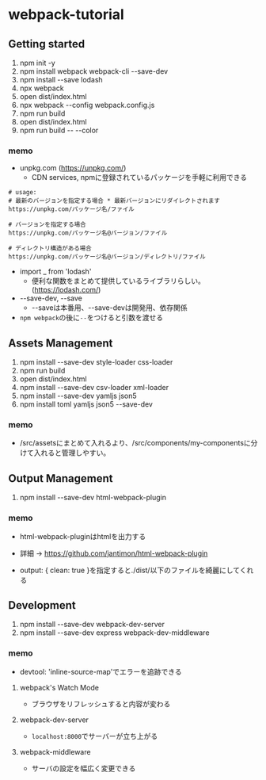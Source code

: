 # webpack-tutorial

## Getting started

1. npm init -y
2. npm install webpack webpack-cli --save-dev
3. npm install --save lodash
4. npx webpack
5. open dist/index.html
6. npx webpack --config webpack.config.js
7. npm run build
8. open dist/index.html
9. npm run build -- --color

### memo

- unpkg.com (https://unpkg.com/)
  - CDN services, npmに登録されているパッケージを手軽に利用できる

```shell
# usage: 
# 最新のバージョンを指定する場合 * 最新バージョンにリダイレクトされます
https://unpkg.com/パッケージ名/ファイル

# バージョンを指定する場合
https://unpkg.com/パッケージ名@バージョン/ファイル

# ディレクトリ構造がある場合
https://unpkg.com/パッケージ名@バージョン/ディレクトリ/ファイル
```

- import _ from 'lodash'
  - 便利な関数をまとめて提供しているライブラリらしい。(https://lodash.com/)
- --save-dev, --save
  - --saveは本番用、--save-devは開発用、依存関係
- `npm webpack`の後に`--`をつけると引数を渡せる

## Assets Management

1. npm install --save-dev style-loader css-loader
2. npm run build
3. open dist/index.html
4. npm install --save-dev csv-loader xml-loader
5. npm install --save-dev yamljs json5
6. npm install toml yamljs json5 --save-dev

### memo

- /src/assetsにまとめて入れるより、/src/components/my-componentsに分けて入れると管理しやすい。

## Output Management

1. npm install --save-dev html-webpack-plugin

### memo

- html-webpack-pluginはhtmlを出力する
- 詳細 -> https://github.com/jantimon/html-webpack-plugin

- output: { clean: true }を指定すると./dist/以下のファイルを綺麗にしてくれる

## Development

1. npm install --save-dev webpack-dev-server
2. npm install --save-dev express webpack-dev-middleware

### memo

- devtool: 'inline-source-map'でエラーを追跡できる

1. webpack's Watch Mode
   - ブラウザをリフレッシュすると内容が変わる

2. webpack-dev-server
   - `localhost:8000`でサーバーが立ち上がる

3. webpack-middleware
   - サーバの設定を幅広く変更できる
